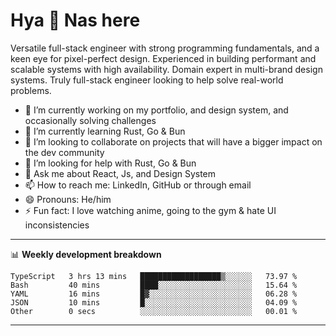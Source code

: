 # Hya 👋 Nas here

Versatile full-stack engineer with strong programming fundamentals, and a keen eye for pixel-perfect design. Experienced in building performant and scalable systems with high availability. Domain expert in multi-brand design systems. Truly full-stack engineer looking to help solve real-world problems.

- 🔭 I’m currently working on my portfolio, and design system, and occasionally solving challenges
- 🌱 I’m currently learning Rust, Go & Bun
- 👯 I’m looking to collaborate on projects that will have a bigger impact on the dev community
- 🤔 I’m looking for help with Rust, Go & Bun
- 💬 Ask me about React, Js, and Design System
- 📫 How to reach me: LinkedIn, GitHub or through email
- 😄 Pronouns: He/him
- ⚡ Fun fact: I love watching anime, going to the gym & hate UI inconsistencies

-------
📊 **Weekly development breakdown**
<!--START_SECTION:waka-->

```text
TypeScript   3 hrs 13 mins   ██████████████████▒░░░░░░   73.97 %
Bash         40 mins         ████░░░░░░░░░░░░░░░░░░░░░   15.64 %
YAML         16 mins         █▓░░░░░░░░░░░░░░░░░░░░░░░   06.28 %
JSON         10 mins         █░░░░░░░░░░░░░░░░░░░░░░░░   04.09 %
Other        0 secs          ░░░░░░░░░░░░░░░░░░░░░░░░░   00.01 %
```

<!--END_SECTION:waka-->
-------
